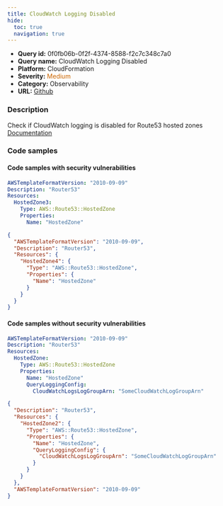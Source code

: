 ```yaml
---
title: CloudWatch Logging Disabled
hide:
  toc: true
  navigation: true
---
```


<style>
  .highlight .hll {
    background-color: #ff171742;
  }
  .md-content {
    max-width: 1100px;
    margin: 0 auto;
  }
</style>

-   **Query id:** 0f0fb06b-0f2f-4374-8588-f2c7c348c7a0
-   **Query name:** CloudWatch Logging Disabled
-   **Platform:** CloudFormation
-   **Severity:** <span style="color:#C60">Medium</span>
-   **Category:** Observability
-   **URL:** [Github](https://github.com/Checkmarx/kics/tree/master/assets/queries/cloudFormation/aws/cloudwatch_logging_disabled)

### Description
Check if CloudWatch logging is disabled for Route53 hosted zones<br>
[Documentation](https://docs.aws.amazon.com/AWSCloudFormation/latest/UserGuide/aws-resource-route53-hostedzone.html#cfn-route53-hostedzone-queryloggingconfig)

### Code samples
#### Code samples with security vulnerabilities
```yaml title="Positive test num. 1 - yaml file" hl_lines="6"
AWSTemplateFormatVersion: "2010-09-09"
Description: "Router53"
Resources:
  HostedZone3:
    Type: AWS::Route53::HostedZone
    Properties:
      Name: "HostedZone"

```
```json title="Positive test num. 2 - json file" hl_lines="7"
{
  "AWSTemplateFormatVersion": "2010-09-09",
  "Description": "Router53",
  "Resources": {
    "HostedZone4": {
      "Type": "AWS::Route53::HostedZone",
      "Properties": {
        "Name": "HostedZone"
      }
    }
  }
}

```


#### Code samples without security vulnerabilities
```yaml title="Negative test num. 1 - yaml file"
AWSTemplateFormatVersion: "2010-09-09"
Description: "Router53"
Resources:
  HostedZone:
    Type: AWS::Route53::HostedZone
    Properties:
      Name: "HostedZone"
      QueryLoggingConfig:
        CloudWatchLogsLogGroupArn: "SomeCloudWatchLogGroupArn"

```
```json title="Negative test num. 2 - json file"
{
  "Description": "Router53",
  "Resources": {
    "HostedZone2": {
      "Type": "AWS::Route53::HostedZone",
      "Properties": {
        "Name": "HostedZone",
        "QueryLoggingConfig": {
          "CloudWatchLogsLogGroupArn": "SomeCloudWatchLogGroupArn"
        }
      }
    }
  },
  "AWSTemplateFormatVersion": "2010-09-09"
}

```
